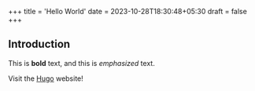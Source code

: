 +++
title = 'Hello World'
date = 2023-10-28T18:30:48+05:30
draft = false
+++
## Introduction

This is **bold** text, and this is *emphasized* text.

Visit the [Hugo](https://gohugo.io) website!